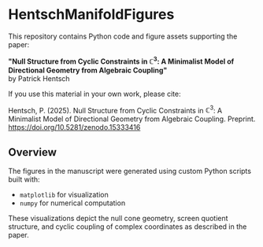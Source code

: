 # HentschManifoldFigures

This repository contains Python code and figure assets supporting the paper:

**"Null Structure from Cyclic Constraints in $\mathbb{C}^3$: 
A Minimalist Model of Directional Geometry from Algebraic Coupling"**  
by Patrick Hentsch

If you use this material in your own work, please cite:

Hentsch, P. (2025). Null Structure from Cyclic Constraints in $\mathbb{C}^3$: A Minimalist Model of Directional Geometry from Algebraic Coupling. Preprint. https://doi.org/10.5281/zenodo.15333416

## Overview

The figures in the manuscript were generated using custom Python scripts built with:

- `matplotlib` for visualization
- `numpy` for numerical computation

These visualizations depict the null cone geometry, screen quotient structure, and cyclic coupling of complex coordinates as described in the paper.
